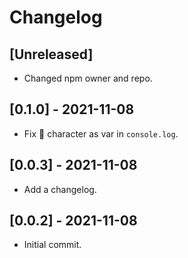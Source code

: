 # Changelog

## [Unreleased]

- Changed npm owner and repo.

## [0.1.0] - 2021-11-08

- Fix 🍌 character as var in `console.log`.

## [0.0.3] - 2021-11-08

- Add a changelog.

## [0.0.2] - 2021-11-08

- Initial commit.
